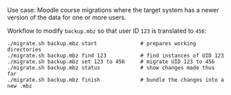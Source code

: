 Use case: Moodle course migrations where the target system has a newer version of the data for one or more users.

Workflow to modify `backup.mbz` so that user ID `123` is translated to `456`:

```
./migrate.sh backup.mbz start              # prepares working directories
./migrate.sh backup.mbz find 123           # find instances of UID 123
./migrate.sh backup.mbz set 123 to 456     # migrate UID 123 to 456
./migrate.sh backup.mbz status             # show changes made thus far
./migrate.sh backup.mbz finish             # bundle the changes into a new .mbz
```

